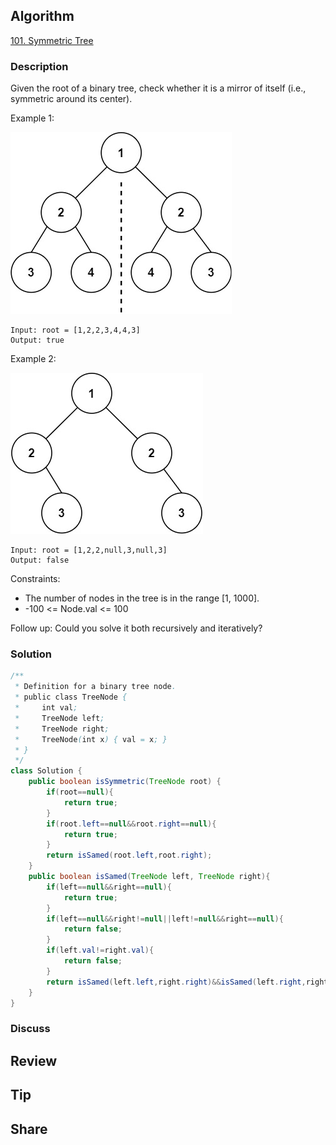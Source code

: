 ## Algorithm

[101. Symmetric Tree](https://leetcode.com/problems/symmetric-tree/)

### Description

Given the root of a binary tree, check whether it is a mirror of itself (i.e., symmetric around its center).

Example 1:

![](assets/20210425-836b6e1c.png)

```
Input: root = [1,2,2,3,4,4,3]
Output: true
```

Example 2:

![](assets/20210425-089400cb.png)

```
Input: root = [1,2,2,null,3,null,3]
Output: false
```

Constraints:

- The number of nodes in the tree is in the range [1, 1000].
- -100 <= Node.val <= 100

Follow up: Could you solve it both recursively and iteratively?

### Solution

```java
/**
 * Definition for a binary tree node.
 * public class TreeNode {
 *     int val;
 *     TreeNode left;
 *     TreeNode right;
 *     TreeNode(int x) { val = x; }
 * }
 */
class Solution {
    public boolean isSymmetric(TreeNode root) {
        if(root==null){
            return true;
        }
        if(root.left==null&&root.right==null){
            return true;
        }
        return isSamed(root.left,root.right);
    }
    public boolean isSamed(TreeNode left, TreeNode right){
        if(left==null&&right==null){
            return true;
        }
        if(left==null&&right!=null||left!=null&&right==null){
            return false;
        }
        if(left.val!=right.val){
            return false;
        }
        return isSamed(left.left,right.right)&&isSamed(left.right,right.left);
    }
}
```

### Discuss

## Review


## Tip


## Share
